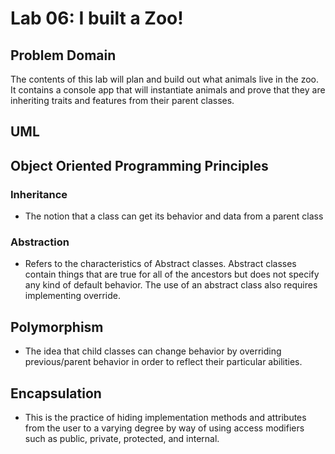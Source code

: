 # Lab 06: I built a Zoo!

## Problem Domain
The contents of this lab will plan and build out what animals live in the zoo. It contains a console app that will instantiate animals and prove that they are inheriting traits and features from their parent classes. 

## UML

## Object Oriented Programming Principles
### Inheritance
- The notion that a class can get its behavior and data from a parent class

### Abstraction
- Refers to the characteristics of Abstract classes. Abstract classes contain things that are true for all of the ancestors but does not specify any kind of default behavior. The use of an abstract class also requires implementing override. 

## Polymorphism
- The idea that child classes can change behavior by overriding previous/parent behavior in order to reflect their particular abilities.

## Encapsulation
- This is the practice of hiding implementation methods and attributes from the user to a varying degree by way of using access modifiers such as public, private, protected, and internal. 
